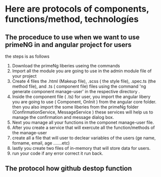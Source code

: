# Here are protocols of components, functions/method, technologíes 

## The proceduce to use when we want to use primeNG in and angular project for users
the steps is as follows
 1. Download the primeNg liberies useing the commands 
 1. Import all the module you are going to use in the  admin module file of your project
 1. Create 4 files the .html (Makeup file), .scss ( the style file), .spec.ts (the method file), and .ts ( component file) files using the command 'ng generate component manage-user' in the respective directory .
 1. Inside the component file ( .ts) for user, you import the angular libery you are going to use ( Component, OnInit ) from the angular core folder. then you also import the some liberies from the primeNg folder (ConfirmationService, MessageService ) these services will help us to manage the confirmation and message dialog box.
 1. Next you manage all your functions in the componet manage-user file.
 1. After you create a service that will exercute all the function/methods of the manage-user
 1. create all a file that will user to declear variables of the users (ge name, forname, email, age .......etc)
 1. lastly you create two files of in-memory that will store data for users.
 1. run your code if any error correct it run back.

## The protocol how github destop function

